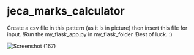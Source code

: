 # jeca_marks_calculator
Create a csv file in this pattern (as it is in picture) then insert this file for input.
!Run the my_flask_app.py in my_flask_folder
!Best of luck. :)

![Screenshot (167)](https://github.com/Programmerlogic/jeca_marks_calculator/assets/90715479/74385fe3-0cc5-42b3-9372-70418c96c122)
